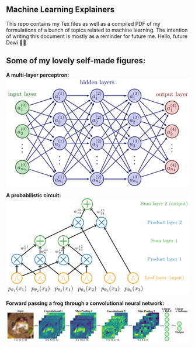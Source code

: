 ## Machine Learning Explainers

This repo contains my Tex files as well as a compiled PDF of my formulations of a bunch of topics related to machine learning. The intention of writing this document is mostly as a reminder for future me. Hello, future Dewi 💃🏽

## Some of my lovely self-made figures:

**A multi-layer perceptron:**
![pic_1](figures/neural_nets/neural_net_1.png)

**A probabilistic circuit:**
![pic_3](figures/neural_nets/pc_example_layered.png)

**Forward passing a frog through a convolutional neural network:**
![pic_2](figures/neural_nets/CNN_frog.png)